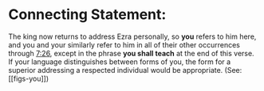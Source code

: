 # Connecting Statement:

The king now returns to address Ezra personally, so **you** refers to him here, and you and your similarly refer to him in all of their other occurrences through [7:26](../07/26.md), except in the phrase **you shall teach** at the end of this verse. If your language distinguishes between forms of you, the form for a superior addressing a respected individual would be appropriate. (See: [[figs-you]])